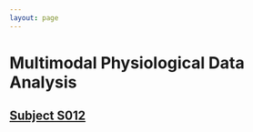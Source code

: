 ```yaml
---
layout: page
---
```


# Multimodal Physiological Data Analysis

## [Subject S012](./data/s012/README.md)
